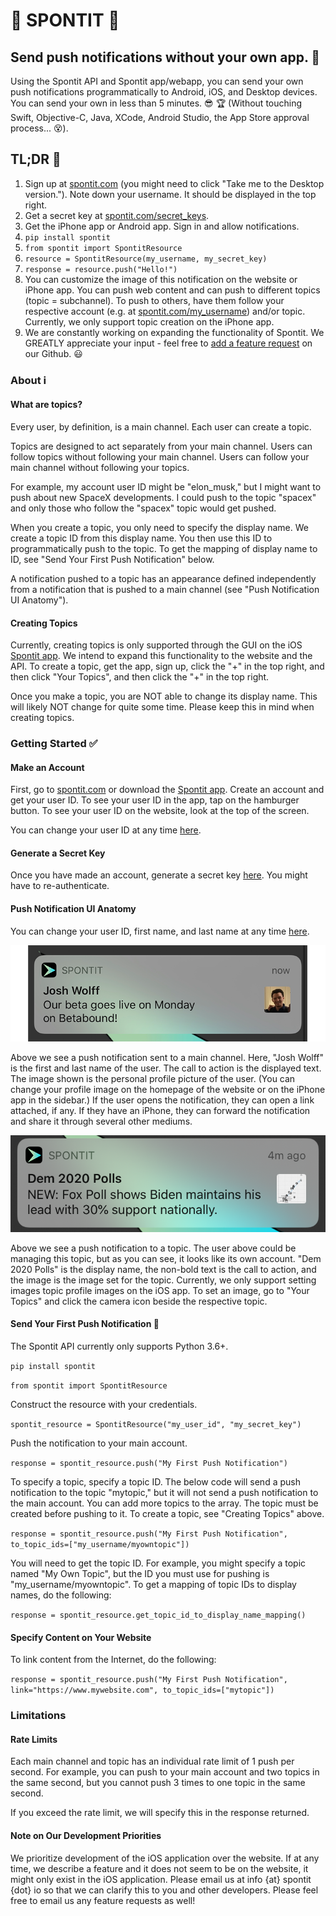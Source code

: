 # :vibration_mode: SPONTIT :vibration_mode:
## Send push notifications without your own app. :punch:
Using the Spontit API and Spontit app/webapp, you can send your own push notifications programmatically to Android, iOS, and Desktop devices. You can send your own in less than 5 minutes. :sunglasses: :trophy: (Without touching Swift, Objective-C, Java, XCode, Android Studio, the App Store approval process... :dizzy_face:).


## TL;DR :running:

1) Sign up at <a href="https://www.spontit.com" target="_blank">spontit.com</a> (you might need to click "Take me to the Desktop version."). Note down your username. It should be displayed in the top right.
2) Get a secret key at <a href="https://www.spontit.com/secret_keys" target="_blank">spontit.com/secret_keys<a>. 
3) Get the iPhone app or Android app. Sign in and allow notifications.
4) `pip install spontit`
5) `from spontit import SpontitResource`
6) `resource = SpontitResource(my_username, my_secret_key)`
7) `response = resource.push("Hello!")`
8) You can customize the image of this notification on the website or iPhone app. You can push web content and can push to different topics (topic = subchannel). To push to others, have them follow your respective account (e.g. at <a href="https://spontit.com">spontit.com/my_username</a>) and/or topic. Currently, we only support topic creation on the iPhone app.
9) We are constantly working on expanding the functionality of Spontit. We GREATLY appreciate your input - feel free to <a href="https://github.com/joshwolff1/spontit_api/issues/new" target="_blank">add a feature request</a> on our Github. :smiley:

### About :information_source:

#### What are topics?
Every user, by definition, is a main channel. Each user can create a topic.

Topics are designed to act separately from your main channel. Users can follow topics without following your main channel. Users can follow your main channel without following your topics.

For example, my account user ID might be "elon_musk," but I might want to push about new SpaceX developments. I could push to the topic "spacex" and only those who follow the "spacex" topic would get pushed. 

When you create a topic, you only need to specify the display name. We create a topic ID from this display name. You then use this ID to programmatically push to the topic. To get the mapping of display name to ID, see "Send Your First Push Notification" below.

A notification pushed to a topic has an appearance defined independently from a notification that is pushed to a main channel (see "Push Notification UI Anatomy").

#### Creating Topics

Currently, creating topics is only supported through the GUI on the iOS <a href="https://itunes.apple.com/us/app/spontit/id1448318683" target="_blank">Spontit app</a>. We intend to expand this functionality to the website and the API. To create a topic, get the app, sign up, click the "+" in the top right, and then click "Your Topics", and then click the "+" in the top right.

Once you make a topic, you are NOT able to change its display name. This will likely NOT change for quite some time. Please keep this in mind when creating topics.


### Getting Started :white_check_mark:

#### Make an Account

First, go to <a href="https://www.spontit.com" target="_blank">spontit.com</a> or download the <a href="https://itunes.apple.com/us/app/spontit/id1448318683" target="_blank">Spontit app</a>.
Create an account and get your user ID. To see your user ID in the app, tap on the hamburger button. To see your user ID on the website, look at the top of the screen.

You can change your user ID at any time <a href="https://www.spontit.com/change_names" target="_blank">here</a>.

#### Generate a Secret Key

Once you have made an account, generate a secret key <a href="https://spontit.com/secret_keys">here</a>. You might have to re-authenticate.

#### Push Notification UI Anatomy

You can change your user ID, first name, and last name at any time <a href="https://www.spontit.com/change_names">here</a>.

<p align="center">
    <img src="https://github.com/joshwolff1/spontit_api/raw/master/images/main_channel_push.png" /> 
</p>

Above we see a push notification sent to a main channel. Here, "Josh Wolff" is the first and last name of the user. The call to action is the displayed text. The image shown is the personal profile picture of the user. (You can change your profile image on the homepage of the website or on the iPhone app in the sidebar.) If the user opens the notification, they can open a link attached, if any. If they have an iPhone, they can forward the notification and share it through several other mediums.

<p align="center">
    <img src="https://github.com/joshwolff1/spontit_api/raw/master/images/topic_push.png" /> 
</p>

Above we see a push notification to a topic. The user above could be managing this topic, but as you can see, it looks like its own account. "Dem 2020 Polls" is the display name, the non-bold text is the call to action, and the image is the image set for the topic. Currently, we only support setting images topic profile images on the iOS app. To set an image, go to "Your Topics" and click the camera icon beside the respective topic.
#### Send Your First Push Notification :calling:

The Spontit API currently only supports Python 3.6+.

`pip install spontit`

`from spontit import SpontitResource`

Construct the resource with your credentials.

`spontit_resource = SpontitResource("my_user_id", "my_secret_key")`

Push the notification to your main account. 

`response = spontit_resource.push("My First Push Notification")`

To specify a topic, specify a topic ID. The below code will send a push notification to the topic "mytopic," but it will not send a push notification to the main account. You can add more topics to the array. The topic must be created before pushing to it. To create a topic, see "Creating Topics" above.

`response = spontit_resource.push("My First Push Notification", to_topic_ids=["my_username/myowntopic"])`

You will need to get the topic ID. For example, you might specify a topic named "My Own Topic", but the ID you must use for pushing is "my_username/myowntopic". To get a mapping of topic IDs to display names, do the following:

`response = spontit_resource.get_topic_id_to_display_name_mapping()` 

#### Specify Content on Your Website

To link content from the Internet, do the following:

`response = spontit_resource.push("My First Push Notification", link="https://www.mywebsite.com", to_topic_ids=["mytopic"])`

### Limitations

#### Rate Limits

Each main channel and topic has an individual rate limit of 1 push per second. For example, you can push to your main account and two topics in the same second, but you cannot push 3 times to one topic in the same second.

If you exceed the rate limit, we will specify this in the response returned.

#### Note on Our Development Priorities

We prioritize development of the iOS application over the website. If at any time, we describe a feature and it does not seem to be on the website, it might only exist in the iOS application. Please email us at info {at} spontit {dot} io  so that we can clarify this to you and other developers. Please feel free to email us any feature requests as well!
